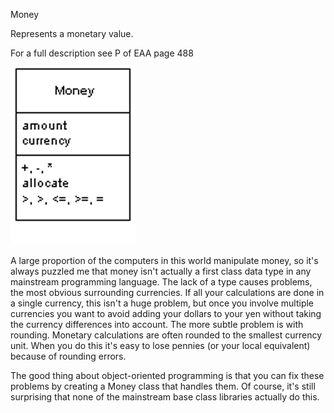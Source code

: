 ﻿Money

Represents a monetary value.

For a full description see P of EAA page 488

![File](file.png)

A large proportion of the computers in this world manipulate money, so it's always puzzled me that money isn't actually a first class data type in any mainstream programming language. The lack of a type causes problems, the most obvious surrounding currencies. If all your calculations are done in a single currency, this isn't a huge problem, but once you involve multiple currencies you want to avoid adding your dollars to your yen without taking the currency differences into account. The more subtle problem is with rounding. Monetary calculations are often rounded to the smallest currency unit. When you do this it's easy to lose pennies (or your local equivalent) because of rounding errors.

The good thing about object-oriented programming is that you can fix these problems by creating a Money class that handles them. Of course, it's still surprising that none of the mainstream base class libraries actually do this.